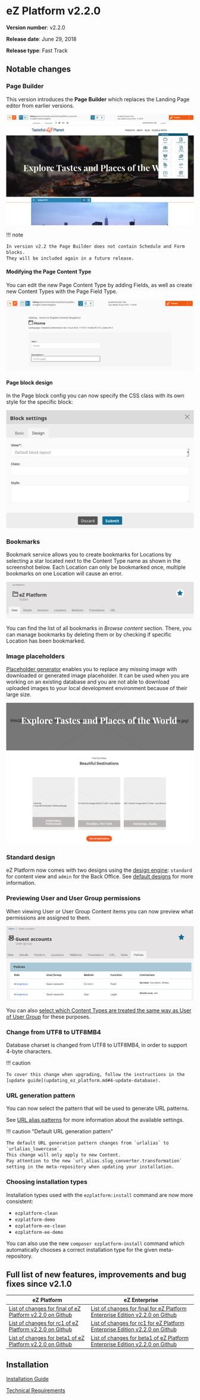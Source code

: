 # eZ Platform v2.2.0

**Version number**: v2.2.0

**Release date**: June 29, 2018

**Release type**: Fast Track

## Notable changes

### Page Builder

This version introduces the **Page Builder** which replaces the Landing Page editor from earlier versions.

![Page Builder](img/2.2_page_builder.png)

!!! note

    In version v2.2 the Page Builder does not contain Schedule and Form blocks.
    They will be included again in a future release.

#### Modifying the Page Content Type

You can edit the new Page Content Type by adding Fields, as well as create new Content Types with the Page Field Type.

![Editing Fields in Page Builder](img/2.2_page_builder_edit_fields.png)

#### Page block design

In the Page block config you can now specify the CSS class with its own style for the specific block:

![Setting the styling in Block configuration](img/2.2_block_settings_styling.png)

### Bookmarks

Bookmark service allows you to create bookmarks for Locations by selecting a star located next to the Content Type name as shown in the screenshot below. Each Location can only be bookmarked once, multiple bookmarks on one Location will cause an error.

![Bookmark](img/bookmark.png)

You can find the list of all bookmarks in *Browse content* section. There, you can manage bookmarks by deleting them or by checking if specific Location has been bookmarked.

### Image placeholders

[Placeholder generator](../guide/images.md#setting-placeholder-generator) enables you to replace any missing image with downloaded or generated image placeholder. It can be used when you are working on an existing database and you are not able to download uploaded images to your local development environment because of their large size.

![Placeholder GenericProvider](img/placeholder_generic_provider.png)

### Standard design

eZ Platform now comes with two designs using the [design engine](../guide/design_engine.md): `standard` for content view and `admin` for the Back Office.
See [default designs](../guide/design_engine.md#default-designs) for more information.

### Previewing User and User Group permissions

When viewing User or User Group Content items you can now preview what permissions are assigned to them.

![Preview of permissions assigned to a User](img/2.2_permissions_in_user_view.png)

You can also [select which Content Types are treated the same way as User of User Group](../guide/configuration.md#user-identifiers) for these purposes.

### Change from UTF8 to UTF8MB4

Database charset is changed from UTF8 to UTF8MB4, in order to support 4-byte characters.

!!! caution

    To cover this change when upgrading, follow the instructions in the [update guide](updating_ez_platform.md#4-update-database).

### URL generation pattern

You can now select the pattern that will be used to generate URL patterns.

See [URL alias patterns](../guide/url_management.md#url-alias-patterns) for more information about the available settings.

!!! caution "Default URL generation pattern"

    The default URL generation pattern changes from `urlalias` to `urlalias_lowercase`.
    This change will only apply to new Content.
    Pay attention to the new `url_alias.slug_converter.transformation` setting in the meta-repository when updating your installation.

### Choosing installation types

Installation types used with the `ezplatform:install` command are now more consistent:

- `ezplatform-clean`
- `ezplatform-demo`
- `ezplatform-ee-clean`
- `ezplatform-ee-demo`

You can also use the new `composer ezplatform-install` command which automatically chooses a correct installation type for the given meta-repository.

## Full list of new features, improvements and bug fixes since v2.1.0

| eZ Platform   | eZ Enterprise  |
|--------------|------------|
| [List of changes for final of eZ Platform v2.2.0 on Github](https://github.com/ezsystems/ezplatform/releases/tag/v2.2.0) | [List of changes for final for eZ Platform Enterprise Edition v2.2.0 on Github](https://github.com/ezsystems/ezplatform-ee/releases/tag/v2.2.0) |
| [List of changes for rc1 of eZ Platform v2.2.0 on Github](https://github.com/ezsystems/ezplatform/releases/tag/v2.2.0-rc1) | [List of changes for rc1 for eZ Platform Enterprise Edition v2.2.0 on Github](https://github.com/ezsystems/ezplatform-ee/releases/tag/v2.2.0-rc1) |
| [List of changes for beta1 of eZ Platform v2.2.0 on Github](https://github.com/ezsystems/ezplatform/releases/tag/v2.2.0-beta1) | [List of changes for beta1 of eZ Platform Enterprise Edition v2.2.0 on Github](https://github.com/ezsystems/ezplatform-ee/releases/tag/v2.2.0-beta1) |

## Installation

[Installation Guide](../getting_started/install_ez_platform.md)

[Technical Requirements](../getting_started/requirements_and_system_configuration.md)
